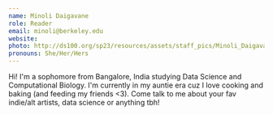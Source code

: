 ```yaml
---
name: Minoli Daigavane
role: Reader
email: minoli@berkeley.edu
website: 
photo: http://ds100.org/sp23/resources/assets/staff_pics/Minoli_Daigavane.png
pronouns: She/Her/Hers
---
```

Hi! I'm a sophomore from Bangalore, India studying Data Science and Computational Biology. I'm currently in my auntie era cuz I love cooking and baking (and feeding my friends <3). Come talk to me about your fav indie/alt artists, data science or anything tbh!
